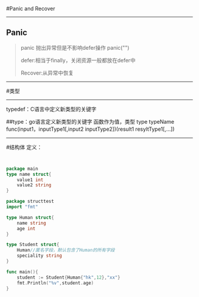 #Panic and Recover

---
## Panic
>panic 抛出异常但是不影响defer操作
>panic("")
>
>defer:相当于finally，关闭资源一般都放在defer中
>
>Recover:从异常中恢复

---

#类型

---
typedef：C语言中定义新类型的关键字

##type：go语言定义新类型的关键字
函数作为值，类型
type typeName func(input1，inputType1[,input2 inputType2])(result1 resyltType1[,...])

----
#结构体
定义：
```go


package main
type name struct{
	value1 int
	value2 string
}
```

```go
package structtest
import "fmt"

type Human struct{
	name string
	age int
}

type Student struct{
	Human//匿名字段，默认包含了Human的所有字段
	speciality string
}

func main(){
	student := Student{Human{"hk",12},"xx"}
	fmt.Println("%v",student.age)
}
```




